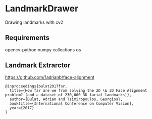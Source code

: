 # LandmarkDrawer
Drawing landmarks with cv2

## Requirements
  opencv-python
  numpy
  collections
  os

## Landmark Extrarctor
https://github.com/1adrianb/face-alignment

```
@inproceedings{bulat2017far,
  title={How far are we from solving the 2D \& 3D Face Alignment problem? (and a dataset of 230,000 3D facial landmarks)},
  author={Bulat, Adrian and Tzimiropoulos, Georgios},
  booktitle={International Conference on Computer Vision},
  year={2017}
}
```
